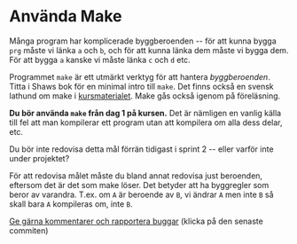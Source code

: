 # Använda Make

Många program har komplicerade byggberoenden -- för att kunna
bygga `prg` måste vi länka `a` och `b`, och för att kunna länka
dem måste vi bygga dem. För att bygga `a` kanske vi måste länka
`c` och `d` etc. 

Programmet `make` är ett utmärkt verktyg för att hantera
*byggberoenden*. Titta i Shaws bok för en minimal intro till `make`.
Det finns också en svensk lathund om make i
[kursmaterialet](https://github.com/IOOPM-UU/ioopm15/blob/master/extramaterial/lathundar/make/make.pdf). Make gås också igenom på föreläsning.

**Du bör använda `make` från dag 1 på kursen.** Det är nämligen en
vanlig källa till fel att man kompilerar ett program utan att
kompilera om alla dess delar, etc.

Du bör inte redovisa detta mål förrän tidigast i sprint 2 -- eller
varför inte under projektet? 

För att redovisa målet måste du bland annat redovisa just
beroenden, eftersom det är det som make löser. Det betyder att
ha byggregler som beror av varandra. T.ex. om `A` är beroende
av `B`, vi ändrar `A` men inte `B` så skall bara `A` kompileras
om, inte `B`. 

[Ge gärna kommentarer och rapportera buggar](https://github.com/IOOPM-UU/achievements/commits/master/U57.md) (klicka på den senaste commiten)


